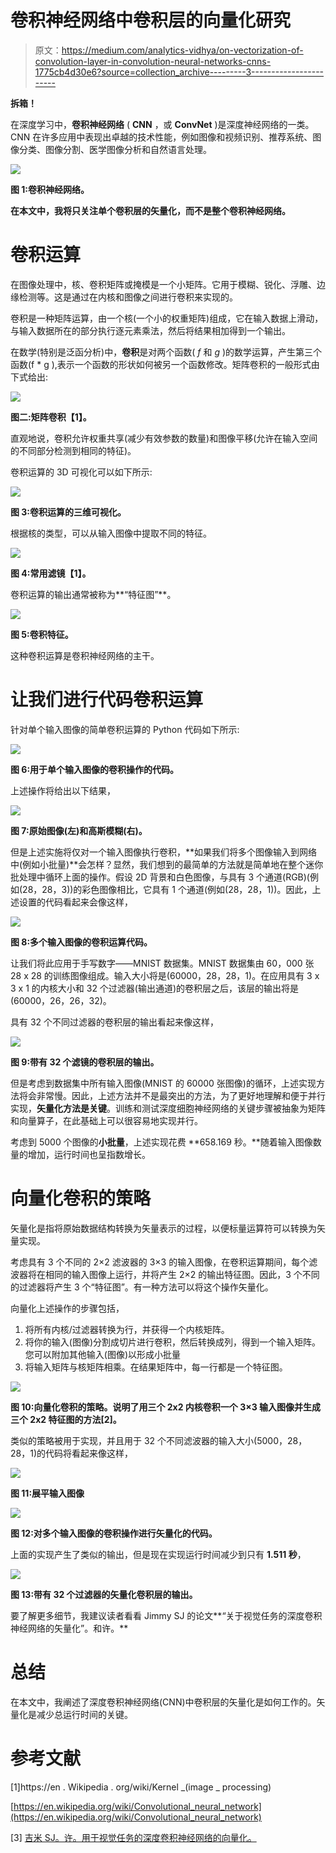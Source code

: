# 卷积神经网络中卷积层的向量化研究

> 原文：<https://medium.com/analytics-vidhya/on-vectorization-of-convolution-layer-in-convolution-neural-networks-cnns-1775cb4d30e6?source=collection_archive---------3----------------------->

**拆箱！**

在深度学习中，**卷积神经网络** ( **CNN** ，或 **ConvNet** )是深度神经网络的一类。CNN 在许多应用中表现出卓越的技术性能，例如图像和视频识别、推荐系统、图像分类、图像分割、医学图像分析和自然语言处理。

![](img/41c885ac6ff440fbdde6ee8af2f2fbdc.png)

**图 1:卷积神经网络。**

**在本文中，我将只关注单个卷积层的矢量化，而不是整个卷积神经网络。**

# **卷积运算**

在图像处理中，核、卷积矩阵或掩模是一个小矩阵。它用于模糊、锐化、浮雕、边缘检测等。这是通过在内核和图像之间进行卷积来实现的。

卷积是一种矩阵运算，由一个核(一个小的权重矩阵)组成，它在输入数据上滑动，与输入数据所在的部分执行逐元素乘法，然后将结果相加得到一个输出。

在数学(特别是泛函分析)中，**卷积**是对两个函数( *f* 和 *g* )的数学运算，产生第三个函数(f * g ),表示一个函数的形状如何被另一个函数修改。矩阵卷积的一般形式由下式给出:

![](img/126e4211915b2aa7e986a0f4c3427816.png)

**图二:矩阵卷积【1】。**

直观地说，卷积允许权重共享(减少有效参数的数量)和图像平移(允许在输入空间的不同部分检测到相同的特征)。

卷积运算的 3D 可视化可以如下所示:

![](img/458a467af28d696ad4e7d94948c2e4da.png)

**图 3:卷积运算的三维可视化。**

根据核的类型，可以从输入图像中提取不同的特征。

![](img/af2787d57f0c3bbfeed10d70f3c75eab.png)

**图 4:常用滤镜【1】。**

卷积运算的输出通常被称为**“特征图”**。

![](img/06dfed88783eb0ac82a82ee917a1e390.png)

**图 5:卷积特征。**

这种卷积运算是卷积神经网络的主干。

# **让我们进行代码卷积运算**

针对单个输入图像的简单卷积运算的 Python 代码如下所示:

![](img/27c3431e584d1346102b098eb85edd1e.png)

**图 6:用于单个输入图像的卷积操作的代码。**

上述操作将给出以下结果，

![](img/0a7c518a73294dde55e9de528ed70ba3.png)

**图 7:原始图像(左)和高斯模糊(右)。**

但是上述实施将仅对一个输入图像执行卷积，**如果我们将多个图像输入到网络中(例如小批量)**会怎样？显然，我们想到的最简单的方法就是简单地在整个迷你批处理中循环上面的操作。假设 2D 背景和白色图像，与具有 3 个通道(RGB)(例如(28，28，3))的彩色图像相比，它具有 1 个通道(例如(28，28，1))。因此，上述设置的代码看起来会像这样，

![](img/a7b34fe0078812770b1a57501842422e.png)

**图 8:多个输入图像的卷积运算代码。**

让我们将此应用于手写数字——MNIST 数据集。MNIST 数据集由 60，000 张 28 x 28 的训练图像组成。输入大小将是(60000，28，28，1)。在应用具有 3 x 3 x 1 的内核大小和 32 个过滤器(输出通道)的卷积层之后，该层的输出将是(60000，26，26，32)。

具有 32 个不同过滤器的卷积层的输出看起来像这样，

![](img/26aa4ac0ee23b9ec23d3d1d319bcffa0.png)

**图 9:带有 32 个滤镜的卷积层的输出。**

但是考虑到数据集中所有输入图像(MNIST 的 60000 张图像)的循环，上述实现方法将会非常慢。因此，上述方法并不是最突出的方法，为了更好地理解和便于并行实现，**矢量化方法是关键**。训练和测试深度细胞神经网络的关键步骤被抽象为矩阵和向量算子，在此基础上可以很容易地实现并行。

考虑到 5000 个图像的**小批量**，上述实现花费 **658.169 秒。**随着输入图像数量的增加，运行时间也呈指数增长。

# 向量化卷积的策略

矢量化是指将原始数据结构转换为矢量表示的过程，以便标量运算符可以转换为矢量实现。

考虑具有 3 个不同的 2×2 滤波器的 3×3 的输入图像，在卷积运算期间，每个滤波器将在相同的输入图像上运行，并将产生 2×2 的输出特征图。因此，3 个不同的过滤器将产生 3 个“特征图”。有一种方法可以将这个操作矢量化。

向量化上述操作的步骤包括，

1.  将所有内核/过滤器转换为行，并获得一个内核矩阵。
2.  将你的输入(图像)分割成切片进行卷积，然后转换成列，得到一个输入矩阵。您可以附加其他输入(图像)以形成小批量
3.  将输入矩阵与核矩阵相乘。在结果矩阵中，每一行都是一个特征图。

![](img/78c96fbc901fc79d9b66bfd759fd555c.png)

**图 10:向量化卷积的策略。说明了用三个 2x2 内核卷积一个 3×3 输入图像并生成三个 2x2 特征图的方法[2]。**

类似的策略被用于实现，并且用于 32 个不同滤波器的输入大小(5000，28，28，1)的代码将看起来像这样，

![](img/9fb18cacbcf6f2dbc3298757d992fed3.png)

**图 11:展平输入图像**

![](img/5ea240e0eaa91f4b4aac5d8bc585872e.png)

**图 12:对多个输入图像的卷积操作进行矢量化的代码。**

上面的实现产生了类似的输出，但是现在实现运行时间减少到只有 **1.511 秒**，

![](img/ac677c151f132d7dc3eba1f4582f61b3.png)

**图 13:带有 32 个过滤器的矢量化卷积层的输出。**

要了解更多细节，我建议读者看看 Jimmy SJ 的论文**“关于视觉任务的深度卷积神经网络的矢量化”。和许。**

# **总结**

在本文中，我阐述了深度卷积神经网络(CNN)中卷积层的矢量化是如何工作的。矢量化是减少总运行时间的关键。

# **参考文献**

[1]https://en . Wikipedia . org/wiki/Kernel _(image _ processing)

[https://en.wikipedia.org/wiki/Convolutional_neural_network](https://en.wikipedia.org/wiki/Convolutional_neural_network)

[3] [吉米 SJ。许。用于视觉任务的深度卷积神经网络的向量化。](http://lxu.me/mypapers/vcnn_aaai15.pdf)